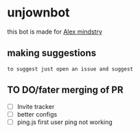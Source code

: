 # unjownbot

this bot is made for [Alex mindstry](https://discord.gg/KkPp9242VT) 

## making suggestions 
    to suggest just open an issue and suggest 

## TO DO/fater merging of PR

- [ ] Invite tracker
- [ ] better configs 
- [ ] ping.js first user ping not working
